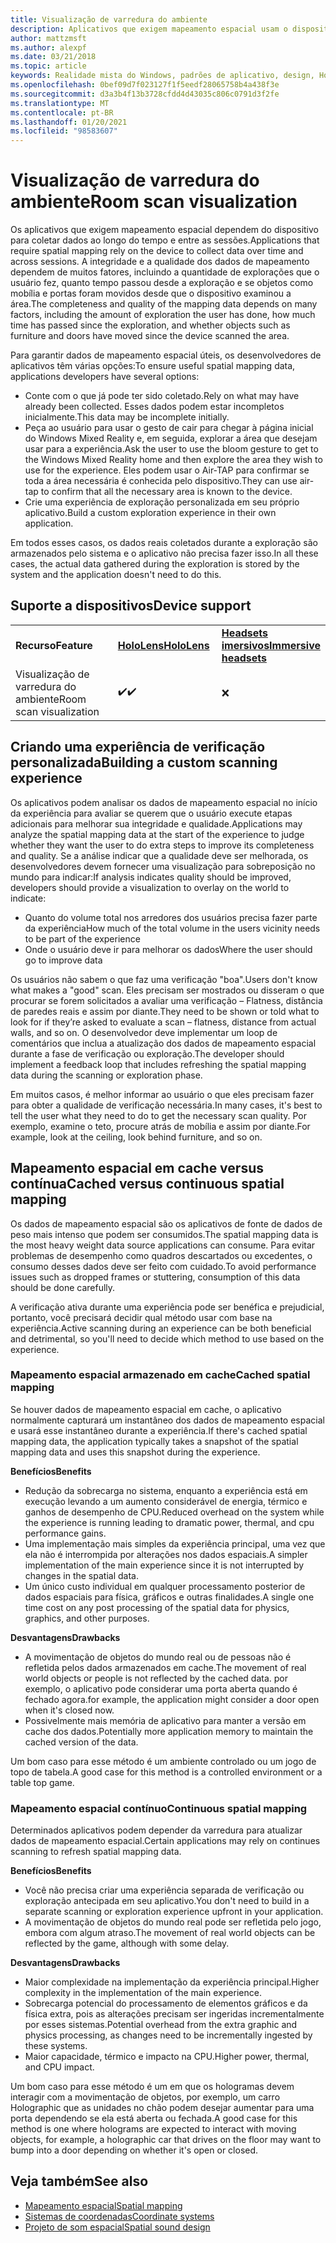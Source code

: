 ```yaml
---
title: Visualização de varredura do ambiente
description: Aplicativos que exigem mapeamento espacial usam o dispositivo para coletar dados ao longo do tempo e entre sessões.
author: mattzmsft
ms.author: alexpf
ms.date: 03/21/2018
ms.topic: article
keywords: Realidade mista do Windows, padrões de aplicativo, design, HoloLens, verificação de sala, mapeamento espacial, malha, headset de realidade misturada, headset de realidade misturada do Windows, headset da realidade virtual, HoloLens
ms.openlocfilehash: 0bef09d7f023127f1f5eedf28065758b4a438f3e
ms.sourcegitcommit: d3a3b4f13b3728cfdd4d43035c806c0791d3f2fe
ms.translationtype: MT
ms.contentlocale: pt-BR
ms.lasthandoff: 01/20/2021
ms.locfileid: "98583607"
---
```

# <a name="room-scan-visualization"></a><span data-ttu-id="aa0d6-104">Visualização de varredura do ambiente</span><span class="sxs-lookup"><span data-stu-id="aa0d6-104">Room scan visualization</span></span>

<span data-ttu-id="aa0d6-105">Os aplicativos que exigem mapeamento espacial dependem do dispositivo para coletar dados ao longo do tempo e entre as sessões.</span><span class="sxs-lookup"><span data-stu-id="aa0d6-105">Applications that require spatial mapping rely on the device to collect data over time and across sessions.</span></span> <span data-ttu-id="aa0d6-106">A integridade e a qualidade dos dados de mapeamento dependem de muitos fatores, incluindo a quantidade de explorações que o usuário fez, quanto tempo passou desde a exploração e se objetos como mobília e portas foram movidos desde que o dispositivo examinou a área.</span><span class="sxs-lookup"><span data-stu-id="aa0d6-106">The completeness and quality of the mapping data depends on many factors, including the amount of exploration the user has done, how much time has passed since the exploration, and whether objects such as furniture and doors have moved since the device scanned the area.</span></span>

<span data-ttu-id="aa0d6-107">Para garantir dados de mapeamento espacial úteis, os desenvolvedores de aplicativos têm várias opções:</span><span class="sxs-lookup"><span data-stu-id="aa0d6-107">To ensure useful spatial mapping data, applications developers have several options:</span></span>
* <span data-ttu-id="aa0d6-108">Conte com o que já pode ter sido coletado.</span><span class="sxs-lookup"><span data-stu-id="aa0d6-108">Rely on what may have already been collected.</span></span> <span data-ttu-id="aa0d6-109">Esses dados podem estar incompletos inicialmente.</span><span class="sxs-lookup"><span data-stu-id="aa0d6-109">This data may be incomplete initially.</span></span>
* <span data-ttu-id="aa0d6-110">Peça ao usuário para usar o gesto de cair para chegar à página inicial do Windows Mixed Reality e, em seguida, explorar a área que desejam usar para a experiência.</span><span class="sxs-lookup"><span data-stu-id="aa0d6-110">Ask the user to use the bloom gesture to get to the Windows Mixed Reality home and then explore the area they wish to use for the experience.</span></span> <span data-ttu-id="aa0d6-111">Eles podem usar o Air-TAP para confirmar se toda a área necessária é conhecida pelo dispositivo.</span><span class="sxs-lookup"><span data-stu-id="aa0d6-111">They can use air-tap to confirm that all the necessary area is known to the device.</span></span>
* <span data-ttu-id="aa0d6-112">Crie uma experiência de exploração personalizada em seu próprio aplicativo.</span><span class="sxs-lookup"><span data-stu-id="aa0d6-112">Build a custom exploration experience in their own application.</span></span>

<span data-ttu-id="aa0d6-113">Em todos esses casos, os dados reais coletados durante a exploração são armazenados pelo sistema e o aplicativo não precisa fazer isso.</span><span class="sxs-lookup"><span data-stu-id="aa0d6-113">In all these cases, the actual data gathered during the exploration is stored by the system and the application doesn't need to do this.</span></span>

## <a name="device-support"></a><span data-ttu-id="aa0d6-114">Suporte a dispositivos</span><span class="sxs-lookup"><span data-stu-id="aa0d6-114">Device support</span></span>

<table>
    <colgroup>
    <col width="33%" />
    <col width="33%" />
    <col width="33%" />
    </colgroup>
    <tr>
        <td><span data-ttu-id="aa0d6-115"><strong>Recurso</strong></span><span class="sxs-lookup"><span data-stu-id="aa0d6-115"><strong>Feature</strong></span></span></td>
        <td><span data-ttu-id="aa0d6-116"><a href="/hololens/hololens1-hardware"><strong>HoloLens</strong></a></span><span class="sxs-lookup"><span data-stu-id="aa0d6-116"><a href="/hololens/hololens1-hardware"><strong>HoloLens</strong></a></span></span></td>
        <td><span data-ttu-id="aa0d6-117"><a href="../discover/immersive-headset-hardware-details.md"><strong>Headsets imersivos</strong></a></span><span class="sxs-lookup"><span data-stu-id="aa0d6-117"><a href="../discover/immersive-headset-hardware-details.md"><strong>Immersive headsets</strong></a></span></span></td>
    </tr>
     <tr>
        <td><span data-ttu-id="aa0d6-118">Visualização de varredura do ambiente</span><span class="sxs-lookup"><span data-stu-id="aa0d6-118">Room scan visualization</span></span></td>
        <td><span data-ttu-id="aa0d6-119">✔️</span><span class="sxs-lookup"><span data-stu-id="aa0d6-119">✔️</span></span></td>
        <td>❌</td>
    </tr>
</table>



## <a name="building-a-custom-scanning-experience"></a><span data-ttu-id="aa0d6-120">Criando uma experiência de verificação personalizada</span><span class="sxs-lookup"><span data-stu-id="aa0d6-120">Building a custom scanning experience</span></span>

<span data-ttu-id="aa0d6-121">Os aplicativos podem analisar os dados de mapeamento espacial no início da experiência para avaliar se querem que o usuário execute etapas adicionais para melhorar sua integridade e qualidade.</span><span class="sxs-lookup"><span data-stu-id="aa0d6-121">Applications may analyze the spatial mapping data at the start of the experience to judge whether they want the user to do extra steps to improve its completeness and quality.</span></span> <span data-ttu-id="aa0d6-122">Se a análise indicar que a qualidade deve ser melhorada, os desenvolvedores devem fornecer uma visualização para sobreposição no mundo para indicar:</span><span class="sxs-lookup"><span data-stu-id="aa0d6-122">If analysis indicates quality should be improved, developers should provide a visualization to overlay on the world to indicate:</span></span>
* <span data-ttu-id="aa0d6-123">Quanto do volume total nos arredores dos usuários precisa fazer parte da experiência</span><span class="sxs-lookup"><span data-stu-id="aa0d6-123">How much of the total volume in the users vicinity needs to be part of the experience</span></span>
* <span data-ttu-id="aa0d6-124">Onde o usuário deve ir para melhorar os dados</span><span class="sxs-lookup"><span data-stu-id="aa0d6-124">Where the user should go to improve data</span></span>

<span data-ttu-id="aa0d6-125">Os usuários não sabem o que faz uma verificação "boa".</span><span class="sxs-lookup"><span data-stu-id="aa0d6-125">Users don't know what makes a "good" scan.</span></span> <span data-ttu-id="aa0d6-126">Eles precisam ser mostrados ou disseram o que procurar se forem solicitados a avaliar uma verificação – Flatness, distância de paredes reais e assim por diante.</span><span class="sxs-lookup"><span data-stu-id="aa0d6-126">They need to be shown or told what to look for if they’re asked to evaluate a scan – flatness, distance from actual walls, and so on.</span></span> <span data-ttu-id="aa0d6-127">O desenvolvedor deve implementar um loop de comentários que inclua a atualização dos dados de mapeamento espacial durante a fase de verificação ou exploração.</span><span class="sxs-lookup"><span data-stu-id="aa0d6-127">The developer should implement a feedback loop that includes refreshing the spatial mapping data during the scanning or exploration phase.</span></span>

<span data-ttu-id="aa0d6-128">Em muitos casos, é melhor informar ao usuário o que eles precisam fazer para obter a qualidade de verificação necessária.</span><span class="sxs-lookup"><span data-stu-id="aa0d6-128">In many cases, it's best to tell the user what they need to do to get the necessary scan quality.</span></span> <span data-ttu-id="aa0d6-129">Por exemplo, examine o teto, procure atrás de mobília e assim por diante.</span><span class="sxs-lookup"><span data-stu-id="aa0d6-129">For example, look at the ceiling, look behind furniture, and so on.</span></span>

## <a name="cached-versus-continuous-spatial-mapping"></a><span data-ttu-id="aa0d6-130">Mapeamento espacial em cache versus contínua</span><span class="sxs-lookup"><span data-stu-id="aa0d6-130">Cached versus continuous spatial mapping</span></span>

<span data-ttu-id="aa0d6-131">Os dados de mapeamento espacial são os aplicativos de fonte de dados de peso mais intenso que podem ser consumidos.</span><span class="sxs-lookup"><span data-stu-id="aa0d6-131">The spatial mapping data is the most heavy weight data source applications can consume.</span></span> <span data-ttu-id="aa0d6-132">Para evitar problemas de desempenho como quadros descartados ou excedentes, o consumo desses dados deve ser feito com cuidado.</span><span class="sxs-lookup"><span data-stu-id="aa0d6-132">To avoid performance issues such as dropped frames or stuttering, consumption of this data should be done carefully.</span></span>

<span data-ttu-id="aa0d6-133">A verificação ativa durante uma experiência pode ser benéfica e prejudicial, portanto, você precisará decidir qual método usar com base na experiência.</span><span class="sxs-lookup"><span data-stu-id="aa0d6-133">Active scanning during an experience can be both beneficial and detrimental, so you'll need to decide which method to use based on the experience.</span></span>

### <a name="cached-spatial-mapping"></a><span data-ttu-id="aa0d6-134">Mapeamento espacial armazenado em cache</span><span class="sxs-lookup"><span data-stu-id="aa0d6-134">Cached spatial mapping</span></span>

<span data-ttu-id="aa0d6-135">Se houver dados de mapeamento espacial em cache, o aplicativo normalmente capturará um instantâneo dos dados de mapeamento espacial e usará esse instantâneo durante a experiência.</span><span class="sxs-lookup"><span data-stu-id="aa0d6-135">If there's cached spatial mapping data, the application typically takes a snapshot of the spatial mapping data and uses this snapshot during the experience.</span></span>

<span data-ttu-id="aa0d6-136">**Benefícios**</span><span class="sxs-lookup"><span data-stu-id="aa0d6-136">**Benefits**</span></span>
* <span data-ttu-id="aa0d6-137">Redução da sobrecarga no sistema, enquanto a experiência está em execução levando a um aumento considerável de energia, térmico e ganhos de desempenho de CPU.</span><span class="sxs-lookup"><span data-stu-id="aa0d6-137">Reduced overhead on the system while the experience is running leading to dramatic power, thermal, and cpu performance gains.</span></span>
* <span data-ttu-id="aa0d6-138">Uma implementação mais simples da experiência principal, uma vez que ela não é interrompida por alterações nos dados espaciais.</span><span class="sxs-lookup"><span data-stu-id="aa0d6-138">A simpler implementation of the main experience since it is not interrupted by changes in the spatial data.</span></span>
* <span data-ttu-id="aa0d6-139">Um único custo individual em qualquer processamento posterior de dados espaciais para física, gráficos e outras finalidades.</span><span class="sxs-lookup"><span data-stu-id="aa0d6-139">A single one time cost on any post processing of the spatial data for physics, graphics, and other purposes.</span></span>

<span data-ttu-id="aa0d6-140">**Desvantagens**</span><span class="sxs-lookup"><span data-stu-id="aa0d6-140">**Drawbacks**</span></span>
* <span data-ttu-id="aa0d6-141">A movimentação de objetos do mundo real ou de pessoas não é refletida pelos dados armazenados em cache.</span><span class="sxs-lookup"><span data-stu-id="aa0d6-141">The movement of real world objects or people is not reflected by the cached data.</span></span> <span data-ttu-id="aa0d6-142">por exemplo, o aplicativo pode considerar uma porta aberta quando é fechado agora.</span><span class="sxs-lookup"><span data-stu-id="aa0d6-142">for example, the application might consider a door open when it's closed now.</span></span>
* <span data-ttu-id="aa0d6-143">Possivelmente mais memória de aplicativo para manter a versão em cache dos dados.</span><span class="sxs-lookup"><span data-stu-id="aa0d6-143">Potentially more application memory to maintain the cached version of the data.</span></span>

<span data-ttu-id="aa0d6-144">Um bom caso para esse método é um ambiente controlado ou um jogo de topo de tabela.</span><span class="sxs-lookup"><span data-stu-id="aa0d6-144">A good case for this method is a controlled environment or a table top game.</span></span>

### <a name="continuous-spatial-mapping"></a><span data-ttu-id="aa0d6-145">Mapeamento espacial contínuo</span><span class="sxs-lookup"><span data-stu-id="aa0d6-145">Continuous spatial mapping</span></span>

<span data-ttu-id="aa0d6-146">Determinados aplicativos podem depender da varredura para atualizar dados de mapeamento espacial.</span><span class="sxs-lookup"><span data-stu-id="aa0d6-146">Certain applications may rely on continues scanning to refresh spatial mapping data.</span></span>

<span data-ttu-id="aa0d6-147">**Benefícios**</span><span class="sxs-lookup"><span data-stu-id="aa0d6-147">**Benefits**</span></span>
* <span data-ttu-id="aa0d6-148">Você não precisa criar uma experiência separada de verificação ou exploração antecipada em seu aplicativo.</span><span class="sxs-lookup"><span data-stu-id="aa0d6-148">You don't need to build in a separate scanning or exploration experience upfront in your application.</span></span>
* <span data-ttu-id="aa0d6-149">A movimentação de objetos do mundo real pode ser refletida pelo jogo, embora com algum atraso.</span><span class="sxs-lookup"><span data-stu-id="aa0d6-149">The movement of real world objects can be reflected by the game, although with some delay.</span></span>

<span data-ttu-id="aa0d6-150">**Desvantagens**</span><span class="sxs-lookup"><span data-stu-id="aa0d6-150">**Drawbacks**</span></span>
* <span data-ttu-id="aa0d6-151">Maior complexidade na implementação da experiência principal.</span><span class="sxs-lookup"><span data-stu-id="aa0d6-151">Higher complexity in the implementation of the main experience.</span></span>
* <span data-ttu-id="aa0d6-152">Sobrecarga potencial do processamento de elementos gráficos e da física extra, pois as alterações precisam ser ingeridas incrementalmente por esses sistemas.</span><span class="sxs-lookup"><span data-stu-id="aa0d6-152">Potential overhead from the extra graphic and physics processing, as changes need to be incrementally ingested by these systems.</span></span>
* <span data-ttu-id="aa0d6-153">Maior capacidade, térmico e impacto na CPU.</span><span class="sxs-lookup"><span data-stu-id="aa0d6-153">Higher power, thermal, and CPU impact.</span></span>

<span data-ttu-id="aa0d6-154">Um bom caso para esse método é um em que os hologramas devem interagir com a movimentação de objetos, por exemplo, um carro Holographic que as unidades no chão podem desejar aumentar para uma porta dependendo se ela está aberta ou fechada.</span><span class="sxs-lookup"><span data-stu-id="aa0d6-154">A good case for this method is one where holograms are expected to interact with moving objects, for example, a holographic car that drives on the floor may want to bump into a door depending on whether it's open or closed.</span></span>

## <a name="see-also"></a><span data-ttu-id="aa0d6-155">Veja também</span><span class="sxs-lookup"><span data-stu-id="aa0d6-155">See also</span></span>

* [<span data-ttu-id="aa0d6-156">Mapeamento espacial</span><span class="sxs-lookup"><span data-stu-id="aa0d6-156">Spatial mapping</span></span>](spatial-mapping.md)
* [<span data-ttu-id="aa0d6-157">Sistemas de coordenadas</span><span class="sxs-lookup"><span data-stu-id="aa0d6-157">Coordinate systems</span></span>](coordinate-systems.md)
* [<span data-ttu-id="aa0d6-158">Projeto de som espacial</span><span class="sxs-lookup"><span data-stu-id="aa0d6-158">Spatial sound design</span></span>](spatial-sound-design.md)